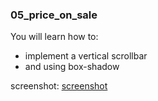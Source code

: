 ### 05_price_on_sale  
  
You will learn how to:
 - implement a vertical scrollbar  
 - and using box-shadow

screenshot:
[screenshot](https://github.com/k-five/Practical-HTML-CSS-Examples/tree/master/05_price_on_sale/05_page_screenshot.png)

